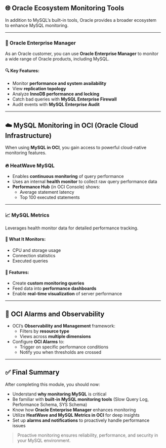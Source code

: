 ## 🌐 Oracle Ecosystem Monitoring Tools

In addition to MySQL’s built-in tools, Oracle provides a broader ecosystem to enhance MySQL monitoring.

---

### 🧰 Oracle Enterprise Manager

As an Oracle customer, you can use **Oracle Enterprise Manager** to monitor a wide range of Oracle products, including MySQL.

#### 🔍 Key Features:

- Monitor **performance and system availability**
- View **replication topology**
- Analyze **InnoDB performance and locking**
- Catch bad queries with **MySQL Enterprise Firewall**
- Audit events with **MySQL Enterprise Audit**

---

## ☁️ MySQL Monitoring in OCI (Oracle Cloud Infrastructure)

When using **MySQL in OCI**, you gain access to powerful cloud-native monitoring features.

### 🔥 HeatWave MySQL

- Enables **continuous monitoring** of query performance  
- Uses an internal **health monitor** to collect raw query performance data  
- **Performance Hub** (in OCI Console) shows:
  - Average statement latency
  - Top 100 executed statements  

---

### 📈 MySQL Metrics

Leverages health monitor data for detailed performance tracking.

#### 🔧 What It Monitors:

- CPU and storage usage  
- Connection statistics  
- Executed queries  

#### 🎯 Features:

- Create **custom monitoring queries**
- Feed data into **performance dashboards**
- Enable **real-time visualization** of server performance  

---

## 🚨 OCI Alarms and Observability

- OCI’s **Observability and Management** framework:
  - Filters by **resource type**  
  - Views across **multiple dimensions**  
- Configure **OCI Alarms** to:
  - Trigger on specific performance conditions  
  - Notify you when thresholds are crossed  

---

## ✅ Final Summary

After completing this module, you should now:

- Understand **why monitoring MySQL** is critical  
- Be familiar with **built-in MySQL monitoring tools** (Slow Query Log, Performance Schema, SYS Schema)  
- Know how **Oracle Enterprise Manager** enhances monitoring  
- Utilize **HeatWave and MySQL Metrics in OCI** for deep insights  
- Set up **alarms and notifications** to proactively handle performance issues  

> Proactive monitoring ensures reliability, performance, and security in your MySQL environment.
